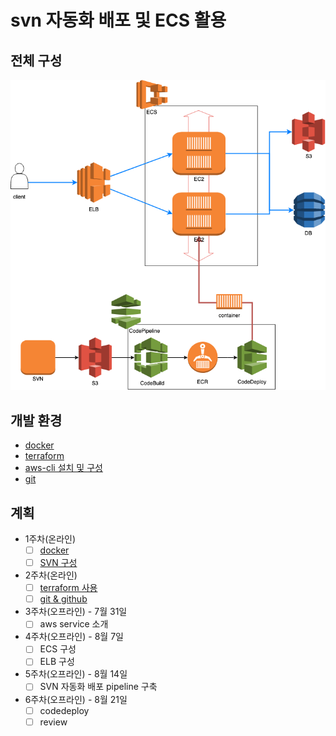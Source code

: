 # svn 자동화 배포 및 ECS 활용

## 전체 구성

![전체 구성](./etc/images/outline.png)

## 개발 환경

- [docker](./etc/docker.md)
- [terraform](./etc/terraform.md)
- [aws-cli 설치 및 구성](https://docs.aws.amazon.com/ko_kr/streams/latest/dev/kinesis-tutorial-cli-installation.html)
- [git](https://git-scm.com/book/ko/v2/%EC%8B%9C%EC%9E%91%ED%95%98%EA%B8%B0-Git-%EC%84%A4%EC%B9%98)

## 계획
- 1주차(온라인)
    - [ ] [docker](./etc/docker.md)
    - [ ] [SVN 구성](./etc/svn.md)
- 2주차(온라인)
    - [ ] [terraform 사용](./etc/terraform.md)
    - [ ] [git & github](./etc/git.md)
- 3주차(오프라인) - 7월 31일
    - [ ] aws service 소개
- 4주차(오프라인) - 8월 7일
    - [ ] ECS 구성
    - [ ] ELB 구성    
- 5주차(오프라인) - 8월 14일
    - [ ] SVN 자동화 배포 pipeline 구축
- 6주차(오프라인) - 8월 21일
    - [ ] codedeploy
    - [ ] review

##
